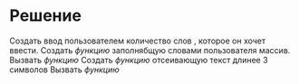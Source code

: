 # Решение
Создать ввод пользователем  количество слов , которое он хочет ввести.
Создать  *функцию*  заполнябщую словами пользователя массив.
Вызвать *функцию*
Создать *функцию* отсеивающую  текст длинее 3 символов
Вызвать *функцию*